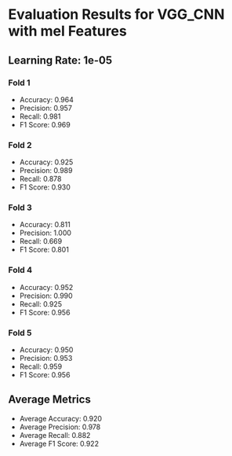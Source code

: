 # Evaluation Results for VGG_CNN with mel Features
## Learning Rate: 1e-05

### Fold 1
- Accuracy: 0.964
- Precision: 0.957
- Recall: 0.981
- F1 Score: 0.969

### Fold 2
- Accuracy: 0.925
- Precision: 0.989
- Recall: 0.878
- F1 Score: 0.930

### Fold 3
- Accuracy: 0.811
- Precision: 1.000
- Recall: 0.669
- F1 Score: 0.801

### Fold 4
- Accuracy: 0.952
- Precision: 0.990
- Recall: 0.925
- F1 Score: 0.956

### Fold 5
- Accuracy: 0.950
- Precision: 0.953
- Recall: 0.959
- F1 Score: 0.956

## Average Metrics
- Average Accuracy: 0.920
- Average Precision: 0.978
- Average Recall: 0.882
- Average F1 Score: 0.922
